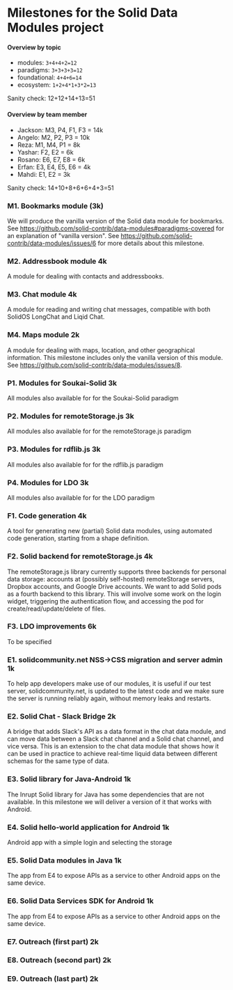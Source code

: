 # Milestones for the Solid Data Modules project
#### Overview by topic
* modules: `3+4+4+2=12`
* paradigms: `3+3+3+3=12`
* foundational: `4+4+6=14`
* ecosystem: `1+2+4*1+3*2=13`

Sanity check: 12+12+14+13=51

#### Overview by team member
* Jackson: M3, P4, F1, F3 = 14k
* Angelo: M2, P2, P3 = 10k
* Reza: M1, M4, P1 = 8k
* Yashar: F2, E2 = 6k
* Rosano: E6, E7, E8 = 6k
* Erfan: E3, E4, E5, E6 = 4k
* Mahdi: E1, E2 = 3k

Sanity check: 14+10+8+6+6+4+3=51
  
### M1. Bookmarks module (3k)
We will produce the vanilla version of the Solid data module for bookmarks.
See https://github.com/solid-contrib/data-modules#paradigms-covered for an explanation of "vanilla version".
See https://github.com/solid-contrib/data-modules/issues/6 for more details about this milestone.

### M2. Addressbook module 4k
A module for dealing with contacts and addressbooks.

### M3. Chat module 4k
A module for reading and writing chat messages, compatible with both SolidOS LongChat and Liqid Chat.

### M4. Maps module 2k
A module for dealing with maps, location, and other geographical information. This milestone includes only the vanilla version of this module.
See https://github.com/solid-contrib/data-modules/issues/8.

### P1. Modules for Soukai-Solid 3k
All modules also available for for the Soukai-Solid paradigm

### P2. Modules for remoteStorage.js 3k
All modules also available for for the remoteStorage.js paradigm

### P3. Modules for rdflib.js 3k
All modules also available for for the rdflib.js paradigm

### P4. Modules for LDO 3k
All modules also available for for the LDO paradigm

### F1. Code generation 4k
A tool for generating new (partial) Solid data modules, using automated code generation, starting from a shape definition.

### F2. Solid backend for remoteStorage.js 4k
The remoteStorage.js library currently supports three backends for personal data storage: accounts at (possibly self-hosted) remoteStorage servers, Dropbox accounts,
and Google Drive accounts. We want to add Solid pods as a fourth backend to this library. This will involve some work on the login widget,
triggering the authentication flow, and accessing the pod for create/read/update/delete of files.

### F3. LDO improvements 6k
To be specified

### E1. solidcommunity.net NSS->CSS migration and server admin 1k
To help app developers make use of our modules, it is useful if our test server, solidcommunity.net, is updated to the latest code and we make sure
the server is running reliably again, without memory leaks and restarts.

### E2. Solid Chat - Slack Bridge 2k
A bridge that adds Slack's API as a data format in the chat data module, and can move data between a Slack chat channel and a Solid chat channel,
and vice versa. This is an extension to the chat data module that shows how it can be used in practice to achieve real-time liquid data between
different schemas for the same type of data.

### E3. Solid library for Java-Android 1k
The Inrupt Solid library for Java has some dependencies that are not available. In this milestone we will deliver a version of it that works with Android.

### E4. Solid hello-world application for Android 1k
Android app with a simple login and selecting the storage

### E5. Solid Data modules in Java 1k
The app from E4 to expose APIs as a service to other Android apps on the same device.

### E6. Solid Data Services SDK for Android 1k
The app from E4 to expose APIs as a service to other Android apps on the same device.

### E7. Outreach (first part) 2k
### E8. Outreach (second part) 2k
### E9. Outreach (last part) 2k
